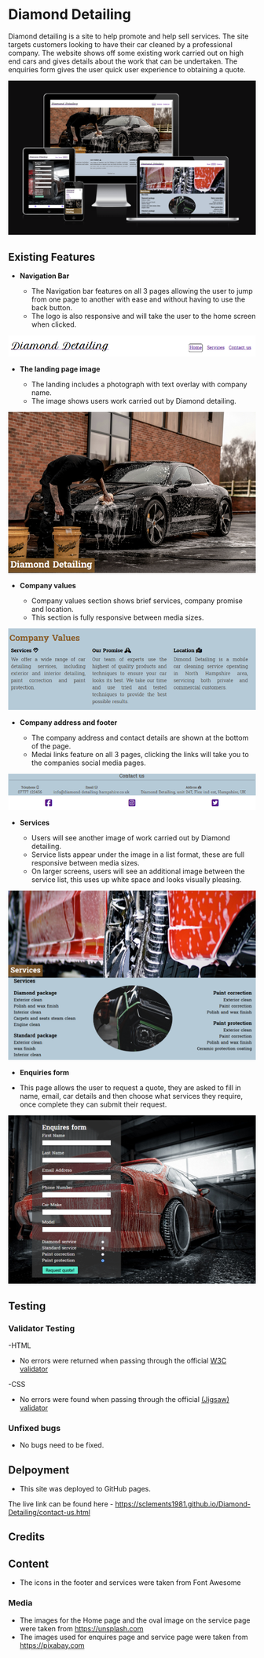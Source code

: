 # Diamond Detailing

Diamond detailing is a site to help promote and help sell services. The site targets customers looking to have their car cleaned by a professional company. The website shows off some existing work carried out on high end cars and gives details about the work that can be undertaken. The enquiries form gives the user quick user experience to obtaining a quote.

![Responsive Mockup](assets/media/diamond_detailing_mockup.png)

## Existing Features

- __Navigation Bar__

    - The Navigation bar features on all 3 pages allowing the user to jump from one page to another with ease and without having to use the back button.
    - The logo is also responsive and will take the user to the home screen when clicked.

![Nav Bar](assets/media/diamond_detailing_nav_bar.png)

- __The landing page image__

    - The landing includes a photograph with text overlay with company name.
    - The image shows users work carried out by Diamond detailing.

![Landing page image](assets/media/diamond_detailing_landing.png)

- __Company values__

    - Company values section shows brief services, company promise and location.
    - This section is fully responsive between media sizes.

![Company values](assets/media/diamond_detailing_company_values.png)

- __Company address and footer__

    - The company address and contact details are shown at the bottom of the page.
    - Medai links feature on all 3 pages, clicking the links will take you to the companies social media pages.

![Contacts and media links](assets/media/diamond_detailing_contacts_media_links.png)

- __Services__

    - Users will see another image of work carried out by Diamond detailing.
    - Service lists appear under the image in a list format, these are full responsive between media sizes.
    - On larger screens, users will see an additional image between the service list, this uses up white space and looks visually pleasing.

![Services](assets/media/diamond_detailing_services.png)

- __Enquiries form__

- This page allows the user to request a quote, they are asked to fill in name, email, car details and then choose what services they require, once complete they can submit their request.

![Enquiry form](assets/media/diamond_detailing_enquires.png)

## Testing

### Validator Testing

-HTML
- No errors were returned when passing through the official
[W3C validator](https://validator.w3.org/nu/?doc=https%3A%2F%2Fsclements1981.github.io%2FDiamond-Detailing%2Fcontact-us.html)

-CSS
- No errors were found when passing through the official 
[(Jigsaw) validator](https://jigsaw.w3.org/css-validator/validator?uri=https%3A%2F%2Fsclements1981.github.io%2FDiamond-Detailing%2Fcontact-us.html&profile=css3svg&usermedium=all&warning=1&vextwarning=&lang=en)
        
### Unfixed bugs

- No bugs need to be fixed.

## Delpoyment

- This site was deployed to GitHub pages.

The live link can be found here - https://sclements1981.github.io/Diamond-Detailing/contact-us.html

## Credits

## Content

- The icons in the footer and services were taken from Font Awesome

### Media

- The images for the Home page and the oval image on the service page were taken from https://unsplash.com
- The images used for enquires page and service page were taken from https://pixabay.com

